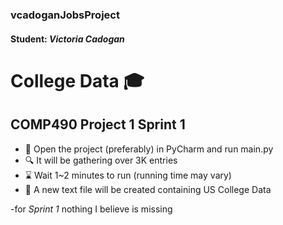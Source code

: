 ### vcadoganJobsProject

#### Student: *Victoria Cadogan*

# College Data :mortar_board:
## COMP490 Project 1 Sprint 1


- :running: Open the project (preferably) in PyCharm and run main.py
- :mag: It will be gathering over 3K entries
- :hourglass: Wait 1~2 minutes to run (running time may vary)
- :memo: A new text file will be created containing US College Data

-for *Sprint 1* nothing I believe is missing
